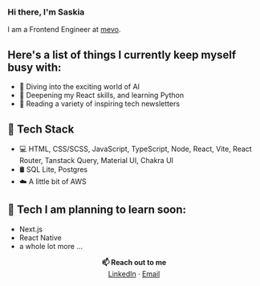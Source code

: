 ### Hi there, I'm Saskia

I am a Frontend Engineer at [mevo](https://mevo.co.nz/).

## Here's a list of things I currently keep myself busy with:

* 🤖  Diving into the exciting world of AI
* 🌱  Deepening my React skills, and learning Python
* 📰  Reading a variety of inspiring tech newsletters

## 💪 Tech Stack

* 💻  HTML, CSS/SCSS, JavaScript, TypeScript, Node, React, Vite, React Router, Tanstack Query, Material UI, Chakra UI
* 🛢️  SQL Lite, Postgres
* :cloud: A little bit of AWS 

## 🔮 Tech I am planning to learn soon:
* Next.js
* React Native
* a whole lot more ...

<p align=center>
<b>📫 Reach out to me</b> <br>
<a href="https://www.linkedin.com/in/saskia-leinberger/">LinkedIn</a> · <a href="mailto:saskia.leinberger@gmail.com">Email</a>
</p>
